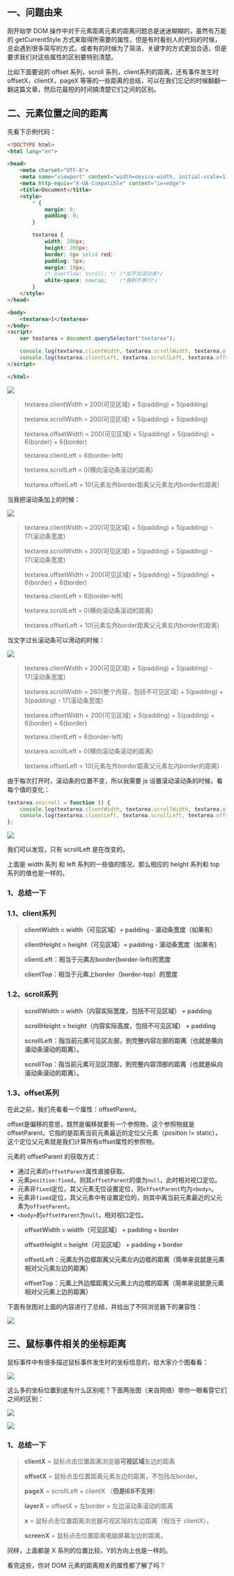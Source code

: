## 一、问题由来

刚开始学 DOM 操作中对于元素距离元素的距离问题总是迷迷糊糊的，虽然有万能的 getCurrentStyle 方式来取得所需要的属性，但是有时看别人的代码的时候，总会遇到很多简写的方式，或者有的时候为了简洁，关键字的方式更加合适，但是要求我们对这些属性的区别要特别清楚。

比如下面要说的 offset 系列，scroll 系列，client系列的距离，还有事件发生时 offsetX，clientX，pageX 等等的一些距离的总结，可以在我们忘记的时候翻翻一翻这篇文章，然后花最短的时间搞清楚它们之间的区别。



## 二、元素位置之间的距离

先看下示例代码：

```html
<!DOCTYPE html>
<html lang="en">

<head>
    <meta charset="UTF-8">
    <meta name="viewport" content="width=device-width, initial-scale=1.0">
    <meta http-equiv="X-UA-Compatible" content="ie=edge">
    <title>Document</title>
    <style>
        * {
            margin: 0;
            padding: 0;
        }

        textarea {
            width: 200px;
            height: 200px;
            border: 6px solid red;
            padding: 5px;
            margin: 10px;
            /* overflow: scroll; */ /*加不加滚动条*/
            white-space: nowrap;    /*强制不换行*/
        }
    </style>
</head>

<body>
    <textarea>1</textarea>
</body>
<script>
    var textarea = document.querySelector("textarea");

    console.log(textarea.clientWidth, textarea.scrollWidth, textarea.offsetWidth);
    console.log(textarea.clientLeft, textarea.scrollLeft, textarea.offsetLeft);
</script>

</html>
```



![](./images/4.png)



> textarea.clientWidth = 200(可见区域) + 5(padding) + 5(padding)
>
> textarea.scrollWidth = 200(可见区域) + 5(padding) + 5(padding)
>
> textarea.offsetWidth = 200(可见区域) + 5(padding) + 5(padding) + 6(border) + 6(border)
>
> textarea.clientLeft = 6(border-left)
>
> textarea.scrollLeft = 0(横向滚动条滚动的距离)
>
> textarea.offsetLeft = 10(元素左外border距离父元素左内border的距离)



当我把滚动条加上的时候：

![](./images/5.png)



> textarea.clientWidth = 200(可见区域) + 5(padding) + 5(padding) - 17(滚动条宽度)
>
> textarea.scrollWidth = 200(可见区域) + 5(padding) + 5(padding) - 17(滚动条宽度)
>
> textarea.offsetWidth = 200(可见区域) + 5(padding) + 5(padding) + 6(border) + 6(border)
>
> textarea.clientLeft = 6(border-left)
>
> textarea.scrollLeft = 0(横向滚动条滚动的距离)
>
> textarea.offsetLeft = 10(元素左外border距离父元素左内border的距离)



当文字过长滚动条可以滑动的时候：

![](./images/6.png)

> textarea.clientWidth = 200(可见区域) + 5(padding) + 5(padding) - 17(滚动条宽度)
>
> textarea.scrollWidth = 280(整个内容，包括不可见区域) + 5(padding) + 5(padding) - 17(滚动条宽度)
>
> textarea.offsetWidth = 200(可见区域) + 5(padding) + 5(padding) + 6(border) + 6(border)
>
> textarea.clientLeft = 6(border-left)
>
> textarea.scrollLeft = 0(横向滚动条滚动的距离)
>
> textarea.offsetLeft = 10(元素左外border距离父元素左内border的距离)



由于每次打开时，滚动条的位置不变，所以我需要 js 设置滚动滚动条的时候，看每个值的变化：

```js
textarea.onscroll = function () {
    console.log(textarea.clientWidth, textarea.scrollWidth, textarea.offsetWidth);
    console.log(textarea.clientLeft, textarea.scrollLeft, textarea.offsetLeft);
};
```

![](./images/7.png)



我们可以发现，只有 scrollLeft 是在改变的。



上面是 width 系列 和 left 系列的一些值的情况，那么相应的 height 系列和 top 系列的值也是一样的。



### 1、总结一下



### 1.1、client系列

> **clientWidth = width（可见区域）+ padding - 滚动条宽度（如果有）**
>
> **clientHeight = height（可见区域）+ padding - 滚动条宽度（如果有）**
>
> **clientLeft：相当于元素左border(border-left)的宽度**
>
> **clientTop：相当于元素上border（border-top）的宽度**



### 1.2、scroll系列

> **scrollWidth = width（内容实际宽度，包括不可见区域） + padding**
>
> **scrollHeight = height（内容实际高度，包括不可见区域） + padding**
>
> **scrollLeft：指当前元素可见区左部，到完整内容左部的距离（也就是横向滚动条滚动的距离）。**
>
> **scrollTop：指当前元素可见区顶部，到完整内容顶部的距离（也就是纵向滚动条滚动的距离）。**



### 1.3、offset系列

在此之前，我们先看看一个属性：offsetParent。

offset是偏移的意思，既然是偏移就要有一个参照物，这个参照物就是 offsetParent。它指的是距离当前元素最近的定位父元素（position != static），这个定位父元素就是我们计算所有offset属性的参照物。

元素的 offsetParent 的获取方式：

- 通过元素的`offsetParent`属性直接获取。
- 元素`position:fixed`，则其`offsetParent`的值为`null`，此时相对视口定位。
- 元素非`fixed`定位，其父元素无位设置定位，则`offsetParent`均为`<body>`。
- 元素非`fixed`定位，其父元素中有设置定位的，则其中离当前元素最近的父元素为`offsetParent`。
- `<body>`的`offsetParent`为`null`，相对视口定位。



> **offsetWidth = width（可见区域） + padding + border**
>
> **offsetHeight = height（可见区域） + padding + border**
>
> **offsetLeft：元素左外边框距离父元素左内边框的距离（简单来说就是元素相对父元素左边的距离）**
>
> **offsetTop：元素上外边框距离父元素上内边框的距离（简单来说就是元素相对父元素上边的距离）**



下面有张图对上面的内容进行了总结，并给出了不同浏览器下的兼容性：

![](./images/1.png)







## 三、鼠标事件相关的坐标距离

鼠标事件中有很多描述鼠标事件发生时的坐标信息的，给大家介个图看看：

![](./images/8.png)



这么多的坐标位置到底有什么区别呢？下面两张图（来自网络）带你一眼看穿它们之间的区别：



![](./images/2.jpg)



![](./images/4.jpg)



### 1、总结一下

> **clientX** = 鼠标点击位置距离浏览器**可视区域**左边的距离
>
> **offsetX** = 鼠标点击位置距离元素左边的距离，不包括左border。
>
> **pageX** = scrollLeft + clientX （**但是IE8不支持**）
>
> **layerX** = offsetX + 左border + 左边滚动条滚动的距离
>
> **x** = 鼠标点击位置距离浏览器可视区域的左边距离（相当于 clientX）。
>
> **screenX** = 鼠标点击位置距离电脑屏幕左边的距离。



同样，上面都是 X 系列的位置比较，Y的方向上也是一样的。



看完这些，你对 DOM 元素的距离相关的属性都了解了吗？